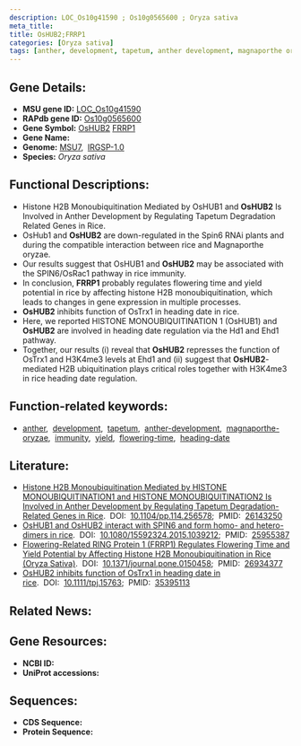 ```yaml
---
description: LOC_Os10g41590 ; Os10g0565600 ; Oryza sativa
meta_title:
title: OsHUB2;FRRP1
categories: [Oryza sativa]
tags: [anther, development, tapetum, anther development, magnaporthe oryzae, immunity, yield, flowering time, heading date]
---
```


## Gene Details:
- **MSU gene ID:** [LOC_Os10g41590](http://rice.uga.edu/cgi-bin/ORF_infopage.cgi?orf=LOC_Os10g41590)  
- **RAPdb gene ID:** [Os10g0565600](https://rapdb.dna.affrc.go.jp/locus/?name=Os10g0565600)  
- **Gene Symbol:** <u>OsHUB2</u>&nbsp;<u>FRRP1</u>
- **Gene Name:**
- **Genome:**  [MSU7](http://rice.uga.edu/),&nbsp;&nbsp;[IRGSP-1.0](https://rapdb.dna.affrc.go.jp/download/irgsp1.html)
- **Species:** *Oryza sativa*

## Functional Descriptions:
   - Histone H2B Monoubiquitination Mediated by OsHUB1 and **OsHUB2** Is Involved in Anther Development by Regulating Tapetum Degradation Related Genes in Rice.
   - OsHub1 and **OsHUB2** are down-regulated in the Spin6 RNAi plants and during the compatible interaction between rice and Magnaporthe oryzae.
   - Our results suggest that OsHUB1 and **OsHUB2** may be associated with the SPIN6/OsRac1 pathway in rice immunity.
   - In conclusion, **FRRP1** probably regulates flowering time and yield potential in rice by affecting histone H2B monoubiquitination, which leads to changes in gene expression in multiple processes.
   - **OsHUB2** inhibits function of OsTrx1 in heading date in rice.
   - Here, we reported HISTONE MONOUBIQUITINATION 1 (OsHUB1) and **OsHUB2** are involved in heading date regulation via the Hd1 and Ehd1 pathway.
   - Together, our results (i) reveal that **OsHUB2** represses the function of OsTrx1 and H3K4me3 levels at Ehd1 and (ii) suggest that **OsHUB2**-mediated H2B ubiquitination plays critical roles together with H3K4me3 in rice heading date regulation.

## Function-related keywords:
   - [anther](/tags/anther/),&nbsp;&nbsp;[development](/tags/development/),&nbsp;&nbsp;[tapetum](/tags/tapetum/),&nbsp;&nbsp;[anther-development](/tags/anther-development/),&nbsp;&nbsp;[magnaporthe-oryzae](/tags/magnaporthe-oryzae/),&nbsp;&nbsp;[immunity](/tags/immunity/),&nbsp;&nbsp;[yield](/tags/yield/),&nbsp;&nbsp;[flowering-time](/tags/flowering-time/),&nbsp;&nbsp;[heading-date](/tags/heading-date/)

## Literature:
   - [Histone H2B Monoubiquitination Mediated by HISTONE MONOUBIQUITINATION1 and HISTONE MONOUBIQUITINATION2 Is Involved in Anther Development by Regulating Tapetum Degradation-Related Genes in Rice](https://www.doi.org/10.1104/pp.114.256578).&nbsp;&nbsp;DOI:&nbsp;&nbsp;[10.1104/pp.114.256578](https://www.doi.org/10.1104/pp.114.256578);&nbsp;&nbsp;PMID:&nbsp;&nbsp;[26143250](https://pubmed.ncbi.nlm.nih.gov/26143250/)
   - [OsHUB1 and OsHUB2 interact with SPIN6 and form homo- and hetero-dimers in rice](https://www.doi.org/10.1080/15592324.2015.1039212).&nbsp;&nbsp;DOI:&nbsp;&nbsp;[10.1080/15592324.2015.1039212](https://www.doi.org/10.1080/15592324.2015.1039212);&nbsp;&nbsp;PMID:&nbsp;&nbsp;[25955387](https://pubmed.ncbi.nlm.nih.gov/25955387/)
   - [Flowering-Related RING Protein 1 (FRRP1) Regulates Flowering Time and Yield Potential by Affecting Histone H2B Monoubiquitination in Rice (Oryza Sativa)](https://www.doi.org/10.1371/journal.pone.0150458).&nbsp;&nbsp;DOI:&nbsp;&nbsp;[10.1371/journal.pone.0150458](https://www.doi.org/10.1371/journal.pone.0150458);&nbsp;&nbsp;PMID:&nbsp;&nbsp;[26934377](https://pubmed.ncbi.nlm.nih.gov/26934377/)
   - [OsHUB2 inhibits function of OsTrx1 in heading date in rice](https://www.doi.org/10.1111/tpj.15763).&nbsp;&nbsp;DOI:&nbsp;&nbsp;[10.1111/tpj.15763](https://www.doi.org/10.1111/tpj.15763);&nbsp;&nbsp;PMID:&nbsp;&nbsp;[35395113](https://pubmed.ncbi.nlm.nih.gov/35395113/)

## Related News:

## Gene Resources:
- **NCBI ID:**  []()
- **UniProt accessions:** [](https://www.uniprot.org/uniprotkb//entry)

## Sequences:
- **CDS Sequence:**
- **Protein Sequence:**

